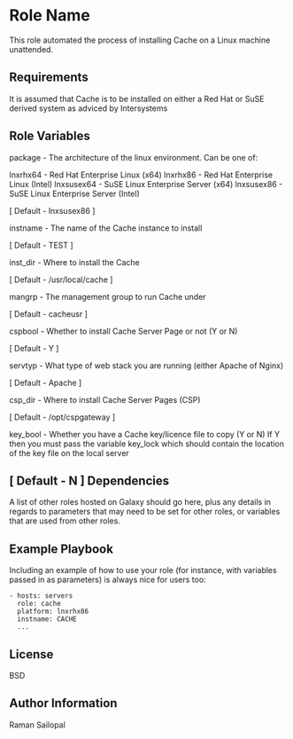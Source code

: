 Role Name
=========

This role automated the process of installing Cache on a Linux machine unattended.

Requirements
------------

It is assumed that Cache is to be installed on either a Red Hat or SuSE derived system as adviced by Intersystems

Role Variables
--------------

package - The architecture of the linux environment. Can be one of:

lnxrhx64 - Red Hat Enterprise Linux (x64)
lnxrhx86 - Red Hat Enterprise Linux (Intel)
lnxsusex64 - SuSE Linux Enterprise Server (x64)
lnxsusex86 - SuSE Linux Enterprise Server (Intel)

[ Default - lnxsusex86 ]

instname - The name of the Cache instance to install

[ Default - TEST ]

inst_dir - Where to install the Cache

[ Default - /usr/local/cache ]

mangrp - The management group to run Cache under

[ Default - cacheusr ]

cspbool - Whether to install Cache Server Page or not (Y or N)

[ Default - Y ]

servtyp - What type of web stack you are running (either Apache of Nginx)

[ Default - Apache ]

csp_dir - Where to install Cache Server Pages (CSP)

[ Default - /opt/cspgateway ]

key_bool - Whether you have a Cache key/licence file to copy (Y or N) If Y then you must pass the variable key_lock which should contain the location of the key file on the local server

[ Default - N ]
Dependencies
------------

A list of other roles hosted on Galaxy should go here, plus any details in regards to parameters that may need to be set for other roles, or variables that are used from other roles.

Example Playbook
----------------

Including an example of how to use your role (for instance, with variables passed in as parameters) is always nice for users too:

    - hosts: servers
      role: cache
      platform: lnxrhx86
      instname: CACHE
      ...

License
-------

BSD

Author Information
------------------

Raman Sailopal
